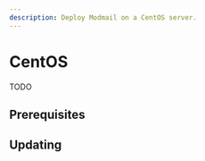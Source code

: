 ```yaml
---
description: Deploy Modmail on a CentOS server.
---
```


# CentOS

TODO

## Prerequisites

## Updating
